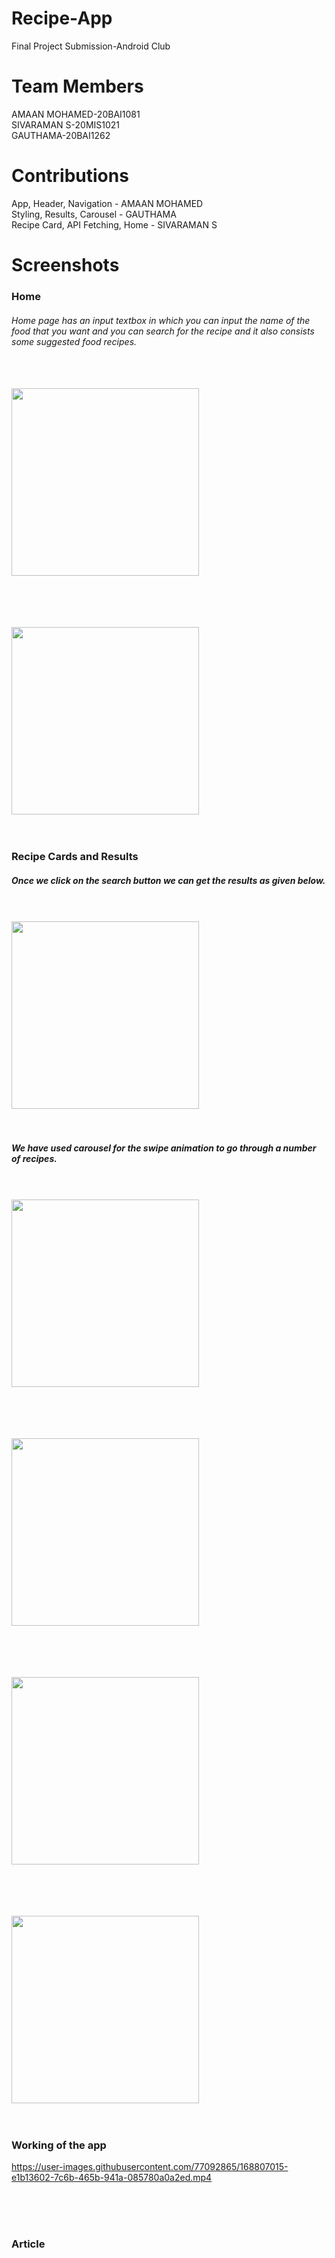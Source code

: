 # Recipe-App
Final Project Submission-Android Club

# Team Members
AMAAN MOHAMED-20BAI1081 <br>
SIVARAMAN S-20MIS1021<br>
GAUTHAMA-20BAI1262

# Contributions
App,  Header, Navigation              - AMAAN MOHAMED<br>
Styling, Results, Carousel           - GAUTHAMA <br>
Recipe Card, API Fetching, Home    - SIVARAMAN S <br>



# Screenshots
### Home

###### Home page has an input textbox in which you can input the name of the food that you want and you can search for the recipe and it also consists some suggested food recipes.
<br><br>
<img src="/Screenshots/ac1.jpeg" width="300">
<br><br><br>

<br><br>
<img src="/Screenshots/ac2.jpeg" width="300">
<br><br><br>

### Recipe Cards and Results

##### Once we click on the search button we can get the results as given below.
<br><br>
<img src="/Screenshots/ac3.jpeg" width="300">
<br><br><br>

##### We have used carousel for the swipe animation to go through a number of recipes.
<br><br>
<img src="/Screenshots/ac4.jpeg" width="300">
<br><br><br>

<br><br>
<img src="/Screenshots/ac5.jpeg" width="300">
<br><br><br>

<br><br>
<img src="/Screenshots/ac6.jpeg" width="300">
<br><br><br>

<br><br>
<img src="/Screenshots/ac7.jpeg" width="300">
<br><br><br>

### Working of the app
https://user-images.githubusercontent.com/77092865/168807015-e1b13602-7c6b-465b-941a-085780a0a2ed.mp4

<br><br><br>
### Article


